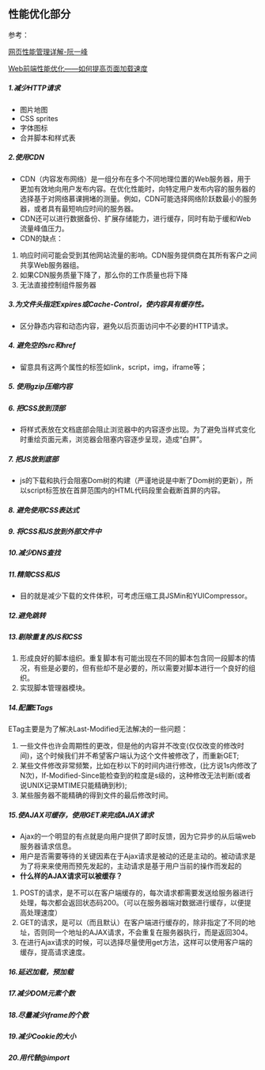 ## 性能优化部分

参考：

 [网页性能管理详解-阮一峰](http://www.ruanyifeng.com/blog/2015/09/web-page-performance-in-depth.html)

 [Web前端性能优化——如何提高页面加载速度](https://www.cnblogs.com/MarcoHan/p/5295398.html)

##### 1.减少HTTP请求
+ 图片地图
+ CSS sprites
+ 字体图标
+ 合并脚本和样式表

##### 2.使用CDN
+ CDN（内容发布网络）是一组分布在多个不同地理位置的Web服务器，用于更加有效地向用户发布内容。在优化性能时，向特定用户发布内容的服务器的选择基于对网络慕课拥堵的测量。例如，CDN可能选择网络阶跃数最小的服务器，或者具有最短响应时间的服务器。
+ CDN还可以进行数据备份、扩展存储能力，进行缓存，同时有助于缓和Web流量峰值压力。
+ CDN的缺点：
1. 响应时间可能会受到其他网站流量的影响。CDN服务提供商在其所有客户之间共享Web服务器组。
2. 如果CDN服务质量下降了，那么你的工作质量也将下降
3. 无法直接控制组件服务器

##### 3.为文件头指定Expires或Cache-Control，使内容具有缓存性。
+ 区分静态内容和动态内容，避免以后页面访问中不必要的HTTP请求。

##### 4. 避免空的src和href
+ 留意具有这两个属性的标签如link，script，img，iframe等；

##### 5. 使用gzip压缩内容

##### 6. 把CSS放到顶部
+ 将样式表放在文档底部会阻止浏览器中的内容逐步出现。为了避免当样式变化时重绘页面元素，浏览器会阻塞内容逐步呈现，造成“白屏”。

##### 7. 把JS放到底部
+ js的下载和执行会阻塞Dom树的构建（严谨地说是中断了Dom树的更新），所以script标签放在首屏范围内的HTML代码段里会截断首屏的内容。

##### 8. 避免使用CSS表达式

##### 9. 将CSS和JS放到外部文件中

##### 10.减少DNS查找

##### 11.精简CSS和JS
+ 目的就是减少下载的文件体积，可考虑压缩工具JSMin和YUICompressor。

##### 12.避免跳转

##### 13.剔除重复的JS和CSS
1. 形成良好的脚本组织。重复脚本有可能出现在不同的脚本包含同一段脚本的情况，有些是必要的，但有些却不是必要的，所以需要对脚本进行一个良好的组织。
2. 实现脚本管理器模块。

##### 14.配置ETags
ETag主要是为了解决Last-Modified无法解决的一些问题：
1. 一些文件也许会周期性的更改，但是他的内容并不改变(仅仅改变的修改时间)，这个时候我们并不希望客户端认为这个文件被修改了，而重新GET;
2. 某些文件修改非常频繁，比如在秒以下的时间内进行修改，(比方说1s内修改了N次)，If-Modified-Since能检查到的粒度是s级的，这种修改无法判断(或者说UNIX记录MTIME只能精确到秒);
3. 某些服务器不能精确的得到文件的最后修改时间。

##### 15.使AJAX可缓存，使用GET来完成AJAX请求
+ Ajax的一个明显的有点就是向用户提供了即时反馈，因为它异步的从后端web服务器请求信息。
+ 用户是否需要等待的关键因素在于Ajax请求是被动的还是主动的。被动请求是为了将来来使用而预先发起的，主动请求是基于用户当前的操作而发起的
+ **什么样的AJAX请求可以被缓存？**
1. POST的请求，是不可以在客户端缓存的，每次请求都需要发送给服务器进行处理，每次都会返回状态码200。（可以在服务器端对数据进行缓存，以便提高处理速度）
2. GET的请求，是可以（而且默认）在客户端进行缓存的，除非指定了不同的地址，否则同一个地址的AJAX请求，不会重复在服务器执行，而是返回304。
3. 在进行Ajax请求的时候，可以选择尽量使用get方法，这样可以使用客户端的缓存，提高请求速度。

##### 16.延迟加载，预加载

##### 17.减少DOM元素个数

##### 18.尽量减少iframe的个数

##### 19.减少Cookie的大小

##### 20.用<link>代替@import

